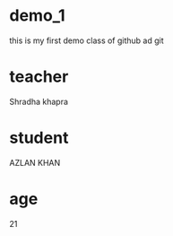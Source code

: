 # demo_1
this is my first demo class of github ad git
# teacher
Shradha khapra

# student
AZLAN KHAN
 # age
 21
